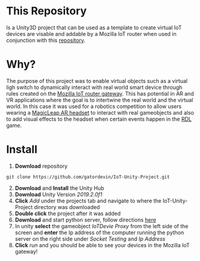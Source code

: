 # This Repository
Is a Unity3D project that can be used as a template to create virtual IoT devices are visable and addable by a Mozilla IoT router when used in conjunction with this [repository](https://github.com/gatordevin/webthing-python-unity).
# Why?
  The purpose of this project was to enable virtual objects such as a virtual ligh switch to dynamically interact with real world smart device through rules created on the [Mozilla IoT router gateway](https://iot.mozilla.org/gateway/). 
  This has potential in AR and VR applications where the goal is to intertwine the real world and the virtual world. In this case it was used for a robotics competition to allow users wearing a [MagicLeap AR headset](https://www.magicleap.com/) to interact with real gameobjects and also to add visual effects to the headset when certain events happen in the [RDL](https://tech-garage.org/robot-drone-league/) game.
# Install
1. **Download** repository
```shell
git clone https://github.com/gatordevin/IoT-Unity-Project.git
```
2. **Download** and **Install** the Unity Hub
3. **Download** Unity Version *2019.2.0f1*
4. **Click** *Add* under the projects tab and navigate to where the IoT-Unity-Project directory was downloaded
5. **Double click** the project after it was added
6. **Download** and start python server, follow directions [here](https://github.com/gatordevin/webthing-python-unity)
7. In unity **select** the gameobject *IoTDevie Proxy* from the left side of the screen and **enter** the Ip address of the computer running the python server on the right side under *Socket Testing* and *Ip Address*
8. **Click** *run* and you should be able to see your devices in the Mozilla IoT gateway!
